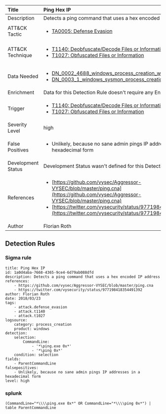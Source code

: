 | Title                | Ping Hex IP                                                                                                                                                 |
|:---------------------|:------------------------------------------------------------------------------------------------------------------------------------------------------------|
| Description          | Detects a ping command that uses a hex encoded IP address                                                                                                                                           |
| ATT&amp;CK Tactic    |  <ul><li>[TA0005: Defense Evasion](https://attack.mitre.org/tactics/TA0005)</li></ul>  |
| ATT&amp;CK Technique | <ul><li>[T1140: Deobfuscate/Decode Files or Information](https://attack.mitre.org/techniques/T1140)</li><li>[T1027: Obfuscated Files or Information](https://attack.mitre.org/techniques/T1027)</li></ul>  |
| Data Needed          | <ul><li>[DN_0002_4688_windows_process_creation_with_commandline](../Data_Needed/DN_0002_4688_windows_process_creation_with_commandline.md)</li><li>[DN_0003_1_windows_sysmon_process_creation](../Data_Needed/DN_0003_1_windows_sysmon_process_creation.md)</li></ul>  |
| Enrichment           |  Data for this Detection Rule doesn't require any Enrichments.  |
| Trigger              | <ul><li>[T1140: Deobfuscate/Decode Files or Information](../Triggers/T1140.md)</li><li>[T1027: Obfuscated Files or Information](../Triggers/T1027.md)</li></ul>  |
| Severity Level       | high |
| False Positives      | <ul><li>Unlikely, because no sane admin pings IP addresses in a hexadecimal form</li></ul>  |
| Development Status   |  Development Status wasn't defined for this Detection Rule yet  |
| References           | <ul><li>[https://github.com/vysec/Aggressor-VYSEC/blob/master/ping.cna](https://github.com/vysec/Aggressor-VYSEC/blob/master/ping.cna)</li><li>[https://twitter.com/vysecurity/status/977198418354491392](https://twitter.com/vysecurity/status/977198418354491392)</li></ul>  |
| Author               | Florian Roth |


## Detection Rules

### Sigma rule

```
title: Ping Hex IP
id: 1a0d4aba-7668-4365-9ce4-6d79ab088dfd
description: Detects a ping command that uses a hex encoded IP address
references:
    - https://github.com/vysec/Aggressor-VYSEC/blob/master/ping.cna
    - https://twitter.com/vysecurity/status/977198418354491392
author: Florian Roth
date: 2018/03/23
tags:
    - attack.defense_evasion
    - attack.t1140
    - attack.t1027
logsource:
    category: process_creation
    product: windows
detection:
    selection:
        CommandLine:
            - '*\ping.exe 0x*'
            - '*\ping 0x*'
    condition: selection
fields:
    - ParentCommandLine
falsepositives:
    - Unlikely, because no sane admin pings IP addresses in a hexadecimal form
level: high

```





### splunk
    
```
(CommandLine="*\\\\ping.exe 0x*" OR CommandLine="*\\\\ping 0x*") | table ParentCommandLine
```




